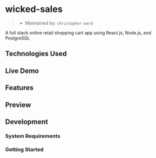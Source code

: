 # wicked-sales
> - Maintained by: `christopher-ward`

A full stack online retail shopping cart app using React.js, Node.js, and PostgreSQL
## Technologies Used

## Live Demo

## Features

## Preview

## Development

### System Requirements

### Getting Started
